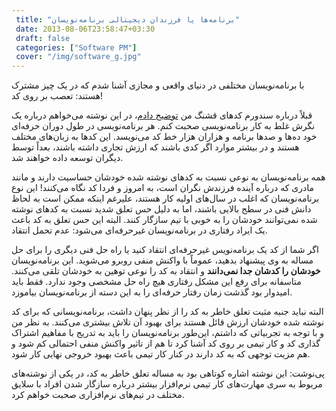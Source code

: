 ```yaml
---
 title: "برنامه‌ها یا فرزندان دیجیتالی برنامه‌نویسان" 
 date: 2013-08-06T23:58:47+03:30
 draft: false 
 categories: ["Software PM"]
 cover: "/img/software_g.jpg"
---
```




با برنامه‌نویسان مختلفی در دنیای واقعی و مجازی آشنا شدم که در یک چیز مشترک هستند: تعصب بر روی کد!



قبلاً درباره سندورم کدهای قشنگ من [توضیح دادم](/post/5-مهارت-های-کار-تیمی-نرم-افزار-قسمت-اول--پذیرش-مسئولیت/)، در این نوشته می‌خواهم درباره یک نگرش غلط به کار برنامه‌نویسی صحبت کنم. هر برنامه‌نویسی در طول دوران حرفه‌ای خود ده‌ها و صدها برنامه و هزاران هزار خط کد می‌نویسد. این کدها به زبان‌های مختلف هستند و در بیشتر موارد اگر کدی باشند که ارزش تجاری داشته باشند، بعداً توسط دیگران توسعه داده خواهند شد.



همه برنامه‌نویسان به نوعی نسبت به کدهای نوشته‌ شده خودشان حساسیت دارند و مانند مادری که درباره آینده فرزندش نگران است، به امروز و فردا کد نگاه می‌کنند! این نوع برنامه‌نویسان که اغلب در سال‌های اولیه کار هستند، علیرغم اینکه ممکن است به لحاظ دانش فنی در سطح بالایی باشند، اما به دلیل حس تعلق شدید نسبت به کدهای نوشته شده نمی‌توانند خودشان را به خوبی با تیم سازگار کنند. البته این حس تعلق به کد باعث یک ایراد رفتاری در برنامه‌نویسان غیرحرفه‌ای می‌شود: عدم تحمل انتقاد.



اگر شما از کد یک برنامه‌نویس غیرحرفه‌ای انتقاد کنید یا راه حل فنی دیگری را برای حل مساله به وی پیشنهاد بدهید، عموماً با واکنش منفی روبرو می‌شوید. این برنامه‌نویسان **خودشان را کدشان جدا نمی‌دانند** و انتقاد به کد را نوعی توهین به خودشان تلقی می‌کنند. متاسفانه برای رفع این مشکل رفتاری هیچ راه حل مشخصی وجود ندارد. فقط باید امیدوار بود گذشت زمان رفتار حرفه‌ای را به این دسته از برنامه‌نویسان بیاموزد.



البته نباید جنبه مثبت تعلق خاطر به کد را از نظر پنهان داشت، برنامه‌نویسانی که برای کد نوشته شده خودشان ارزش قائل هستند برای بهبود آن تلاش بیشتری می‌کنند. به نظر من و با توجه به تجربیاتی که داشتم، این‌طور برنامه‌نویسان را باید به تدریج با مفاهیم اشتراک گذاری کد و کار تیمی بر روی کد آشنا کرد تا هم از تاثیر واکنش منفی احتمالی کم شود و هم مزیت توجهی که به کد دارند در کنار کار تیمی باعث بهبود خروجی نهایی کار شود.



پی‌نوشت: این نوشته اشاره کوتاهی بود به مساله تعلق خاطر به کد، در یکی از نوشته‌های مربوط به سری مهارت‌های کار تیمی نرم‌افزار بیشتر درباره سازگار شدن افراد با سلایق مختلف در تیم‌های نرم‌افزاری صحبت خواهم کرد.

